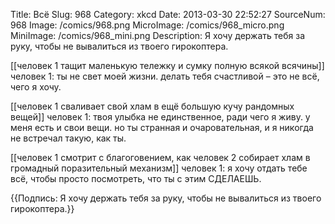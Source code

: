 Title: Всё 
Slug: 968 
Category: xkcd 
Date: 2013-03-30 22:52:27 
SourceNum: 968 
Image: /comics/968.png 
MicroImage: /comics/968_micro.png 
MiniImage: /comics/968_mini.png 
Description: Я хочу держать тебя за руку, чтобы не вывалиться из твоего гирокоптера. 

[[человек 1 тащит маленькую тележку и сумку полную всякой всячины]]
человек 1: ты не свет моей жизни. делать тебя счастливой – это не всё, чего я хочу.

[[человек 1 сваливает свой хлам в ещё большую кучу рандомных вещей]]
человек 1: твоя улыбка не единственное, ради чего я живу. у меня есть и свои вещи. но ты странная
и очаровательная,
и я никогда не встречал такую, как ты.

[[человек 1 смотрит с благоговением, как человек 2 собирает хлам в громадный поразительный механизм]]
человек 1: я хочу отдать тебе всё, чтобы просто посмотреть, что ты с этим СДЕЛАЕШЬ.

{{Подпись: Я хочу держать тебя за руку, чтобы не вывалиться из твоего гирокоптера.}}